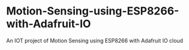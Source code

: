 # Motion-Sensing-using-ESP8266-with-Adafruit-IO
An IOT project of Motion Sensing using ESP8266 with Adafruit IO cloud
